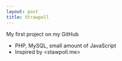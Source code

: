 ```yaml
---
layout: post
title: Strawpoll
---
```


My first project on my GitHub

- PHP, MySQL, small amount of JavaScript
- Inspired by <stawpoll.me>
